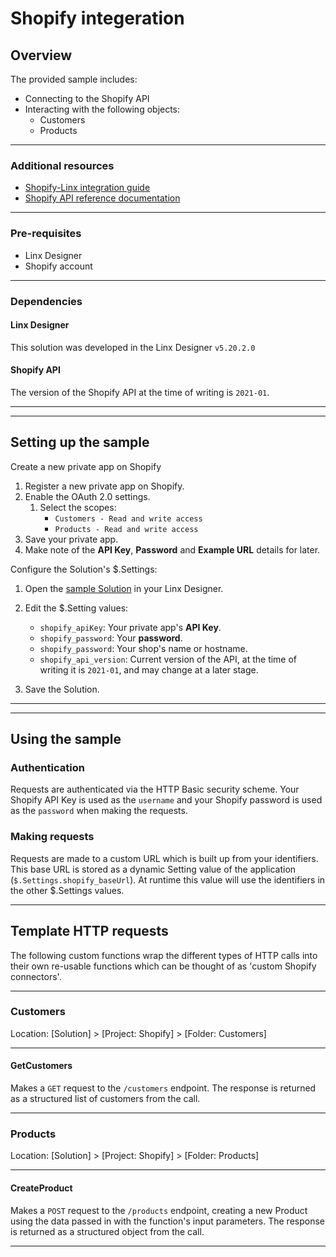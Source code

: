 # Shopify integeration

## Overview

The provided sample includes:

- Connecting to the Shopify API
- Interacting with the following objects:
  - Customers
  - Products

---

### Additional resources

- [Shopify-Linx integration guide](https://community.linx.software/community/t/shopify-integration/506)
- [Shopify API reference documentation](https://shopify.dev/docs/admin-api/rest/reference)

---

### Pre-requisites

- Linx Designer
- Shopify account

---

### Dependencies

#### Linx Designer

This solution was developed in the Linx Designer `v5.20.2.0`

#### Shopify API

The version of the Shopify API at the time of writing is `2021-01`.

---

---

## Setting up the sample

Create a new private app on Shopify

1. Register a new private app on Shopify.
1. Enable the OAuth 2.0 settings.
   1. Select the scopes:
      - `Customers - Read and write access`
      - `Products - Read and write access`
1. Save your private app.
1. Make note of the **API Key**, **Password** and **Example URL** details for later.

Configure the Solution's $.Settings:

1. Open the [sample Solution](Solution.lsoz) in your Linx Designer.
1. Edit the $.Setting values:

   - `shopify_apiKey`: Your private app's **API Key**.
   - `shopify_password`: Your **password**.
   - `shopify_password`: Your shop's name or hostname.
   - `shopify_api_version`: Current version of the API, at the time of writing it is `2021-01`, and may change at a later stage.

1. Save the Solution.

---

---

## Using the sample

### Authentication

Requests are authenticated via the HTTP Basic security scheme. Your Shopify API Key is used as the `username` and your Shopify password is used as the `password` when making the requests.

### Making requests

Requests are made to a custom URL which is built up from your identifiers. This base URL is stored as a dynamic Setting value of the application (`$.Settings.shopify_baseUrl`). At runtime this value will use the identifiers in the other $.Settings values.

---

## Template HTTP requests

The following custom functions wrap the different types of HTTP calls into their own re-usable functions which can be thought of as 'custom Shopify connectors'.

---

### Customers

Location: [Solution] > [Project: Shopify] > [Folder: Customers]

---

#### GetCustomers

Makes a `GET` request to the `/customers` endpoint. The response is returned as a structured list of customers from the call.

---

### Products

Location: [Solution] > [Project: Shopify] > [Folder: Products]

---

#### CreateProduct

Makes a `POST` request to the `/products` endpoint, creating a new Product using the data passed in with the function's input parameters. The response is returned as a structured object from the call.

---
